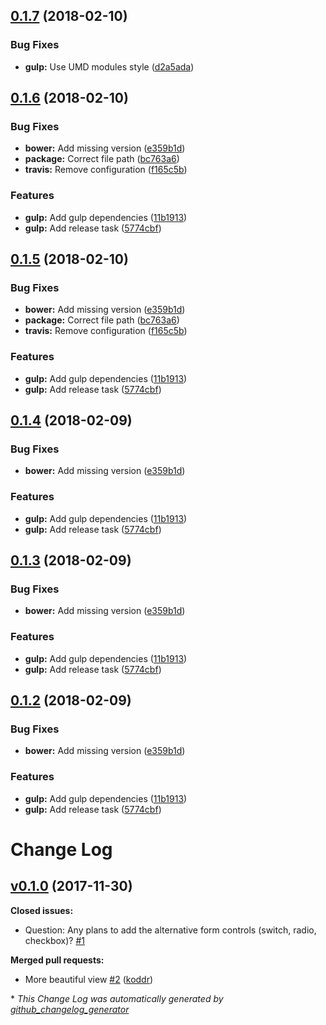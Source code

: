 <a name="0.1.7"></a>
## [0.1.7](https://github.com/Wikiki/bulma-divider/compare/0.1.6...0.1.7) (2018-02-10)


### Bug Fixes

* **gulp:** Use UMD modules style ([d2a5ada](https://github.com/Wikiki/bulma-divider/commit/d2a5ada))



<a name="0.1.6"></a>
## [0.1.6](https://github.com/Wikiki/bulma-divider/compare/v0.1.0...v0.1.6) (2018-02-10)


### Bug Fixes

* **bower:** Add missing version ([e359b1d](https://github.com/Wikiki/bulma-divider/commit/e359b1d))
* **package:** Correct file path ([bc763a6](https://github.com/Wikiki/bulma-divider/commit/bc763a6))
* **travis:** Remove configuration ([f165c5b](https://github.com/Wikiki/bulma-divider/commit/f165c5b))


### Features

* **gulp:** Add gulp dependencies ([11b1913](https://github.com/Wikiki/bulma-divider/commit/11b1913))
* **gulp:** Add release task ([5774cbf](https://github.com/Wikiki/bulma-divider/commit/5774cbf))



<a name="0.1.5"></a>
## [0.1.5](https://github.com/Wikiki/bulma-divider/compare/v0.1.0...v0.1.5) (2018-02-10)


### Bug Fixes

* **bower:** Add missing version ([e359b1d](https://github.com/Wikiki/bulma-divider/commit/e359b1d))
* **package:** Correct file path ([bc763a6](https://github.com/Wikiki/bulma-divider/commit/bc763a6))
* **travis:** Remove configuration ([f165c5b](https://github.com/Wikiki/bulma-divider/commit/f165c5b))


### Features

* **gulp:** Add gulp dependencies ([11b1913](https://github.com/Wikiki/bulma-divider/commit/11b1913))
* **gulp:** Add release task ([5774cbf](https://github.com/Wikiki/bulma-divider/commit/5774cbf))



<a name="0.1.4"></a>
## [0.1.4](https://github.com/Wikiki/bulma-divider/compare/v0.1.0...v0.1.4) (2018-02-09)


### Bug Fixes

* **bower:** Add missing version ([e359b1d](https://github.com/Wikiki/bulma-divider/commit/e359b1d))


### Features

* **gulp:** Add gulp dependencies ([11b1913](https://github.com/Wikiki/bulma-divider/commit/11b1913))
* **gulp:** Add release task ([5774cbf](https://github.com/Wikiki/bulma-divider/commit/5774cbf))



<a name="0.1.3"></a>
## [0.1.3](https://github.com/Wikiki/bulma-divider/compare/v0.1.0...v0.1.3) (2018-02-09)


### Bug Fixes

* **bower:** Add missing version ([e359b1d](https://github.com/Wikiki/bulma-divider/commit/e359b1d))


### Features

* **gulp:** Add gulp dependencies ([11b1913](https://github.com/Wikiki/bulma-divider/commit/11b1913))
* **gulp:** Add release task ([5774cbf](https://github.com/Wikiki/bulma-divider/commit/5774cbf))



<a name="0.1.2"></a>
## [0.1.2](https://github.com/Wikiki/bulma-divider/compare/v0.1.0...v0.1.2) (2018-02-09)


### Bug Fixes

* **bower:** Add missing version ([e359b1d](https://github.com/Wikiki/bulma-divider/commit/e359b1d))


### Features

* **gulp:** Add gulp dependencies ([11b1913](https://github.com/Wikiki/bulma-divider/commit/11b1913))
* **gulp:** Add release task ([5774cbf](https://github.com/Wikiki/bulma-divider/commit/5774cbf))



# Change Log

## [v0.1.0](https://github.com/wikiki/bulma-divider/tree/v0.1.0) (2017-11-30)
**Closed issues:**

- Question: Any plans to add the alternative form controls \(switch, radio, checkbox\)? [\#1](https://github.com/Wikiki/bulma-divider/issues/1)

**Merged pull requests:**

- More beautiful view [\#2](https://github.com/Wikiki/bulma-divider/pull/2) ([koddr](https://github.com/koddr))



\* *This Change Log was automatically generated by [github_changelog_generator](https://github.com/skywinder/Github-Changelog-Generator)*
